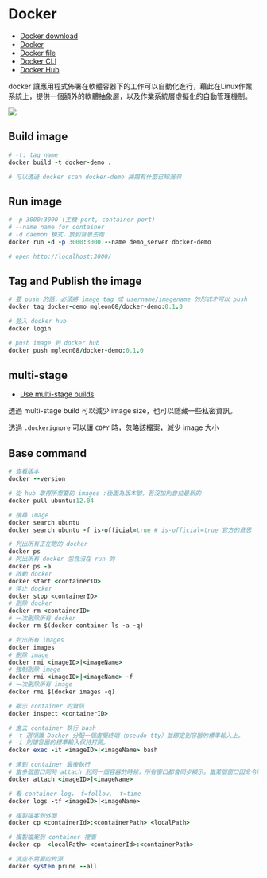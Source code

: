 # Docker

* [Docker download](https://docs.docker.com/get-docker/)
* [Docker](https://www.docker.com/)
* [Docker file](https://docs.docker.com/engine/reference/builder/)
* [Docker CLI](https://docs.docker.com/engine/reference/commandline/docker/)
* [Docker Hub](https://hub.docker.com/)

docker 讓應用程式佈署在軟體容器下的工作可以自動化進行，藉此在Linux作業系統上，提供一個額外的軟體抽象層，以及作業系統層虛擬化的自動管理機制。

<img src="https://wiki.aquasec.com/download/attachments/2854889/Container_VM_Implementation.png?version=1&modificationDate=1520172703952&api=v2" align="center">

## Build image

```ruby
# -t: tag name
docker build -t docker-demo .

# 可以透過 docker scan docker-demo 掃描有什麼已知漏洞
```

## Run image

```ruby
# -p 3000:3000 (主機 port, container port)
# --name name for container
# -d daemon 模式，放到背景去跑
docker run -d -p 3000:3000 --name demo_server docker-demo

# open http://localhost:3000/
```

## Tag and Publish the image

```ruby
# 要 push 的話，必須將 image tag 成 username/imagename 的形式才可以 push
docker tag docker-demo mgleon08/docker-demo:0.1.0

# 登入 docker hub
docker login

# push image 到 docker hub
docker push mgleon08/docker-demo:0.1.0
```

## multi-stage

* [Use multi-stage builds](https://docs.docker.com/develop/develop-images/multistage-build/)

透過 multi-stage build 可以減少 image size，也可以隱藏一些私密資訊。

透過 `.dockerignore` 可以讓 `COPY` 時，忽略該檔案，減少 image 大小

## Base command

```ruby
# 查看版本
docker --version

# 從 hub 取得所需要的 images :後面為版本號，若沒加則會拉最新的
docker pull ubuntu:12.04

# 搜尋 Image
docker search ubuntu
docker search ubuntu -f is-official=true # is-official=true 官方的意思

# 列出所有正在跑的 docker
docker ps
# 列出所有 docker 包含沒在 run 的
docker ps -a
# 啟動 docker
docker start <containerID>
# 停止 docker
docker stop <containerID>
# 刪除 docker
docker rm <containerID>
# 一次刪除所有 docker
docker rm $(docker container ls -a -q)

# 列出所有 images
docker images
# 刪除 image
docker rmi <imageID>|<imageName>
# 強制刪除 image
docker rmi <imageID>|<imageName> -f
# 一次刪除所有 image
docker rmi $(docker images -q)

# 顯示 container 的資訊
docker inspect <containerID>

# 進去 container 執行 bash
# -t 選項讓 Docker 分配一個虛擬終端（pseudo-tty）並綁定到容器的標準輸入上。
# -i 則讓容器的標準輸入保持打開。
docker exec -it <imageID>|<imageName> bash

# 連到 container 最後執行
# 當多個窗口同時 attach 到同一個容器的時候，所有窗口都會同步顯示。當某個窗口因命令阻塞時,其他窗口也無法執行操作了
docker attach <imageID>|<imageName>

# 看 container log，-f=follow, -t=time
docker logs -tf <imageID>|<imageName>

# 複製檔案到外面
docker cp <containerId>:<containerPath> <localPath>

# 複製檔案到 container 裡面
docker cp  <localPath> <containerId>:<containerPath>

# 清空不需要的資源
docker system prune --all
```
